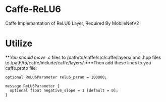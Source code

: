 # Caffe-ReLU6
Caffe Implemantation of ReLU6 Layer, Required By MobileNetV2
# Utilize
***You should move .c* files to /path/to/caffe/src/caffe/layers/ and .hpp files to /path/to/caffe/include/caffe/layers/
***Then add these lines to you caffe.proto file:

```
optional ReLU6Parameter relu6_param = 100000;
```
```
message ReLU6Parameter {
  optional float negative_slope = 1 [default = 0];
}
```


